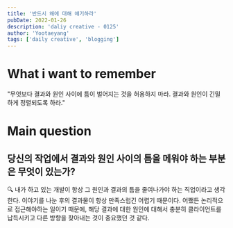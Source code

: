 ```yaml
---
title: '반드시 왜에 대해 얘기하라'
pubDate: 2022-01-26
description: 'daliy creative - 0125'
author: 'Yootaeyang'
tags: ['daily creative', 'blogging']
---
```


# What i want to remember

"무엇보다 결과와 원인 사이에 틈이 벌어지는 것을 허용하지 마라. 결과와 원인이 긴밀하게 정렬되도록 하라."

# Main question

## 당신의 작업에서 결과와 원인 사이의 틈을 메워야 하는 부분은 무엇이 있는가?

🔍 내가 하고 있는 개발이 항상 그 원인과 결과의 틈을 줄여나가야 하는 직업이라고 생각한다. 이야기를 나눈 후의 결과물이 항상 만족스럽긴 어렵기 때문이다. 어쨌든 논리적으로 접근해야하는 일이기 때문에, 해당 결과에 대한 원인에 대해서 충분히 클라이언트를 납득시키고 다른 방향을 찾아내는 것이 중요했던 것 같다.
